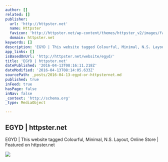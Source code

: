 ```yaml
---
author: []
related: []
publisher:
  url: 'http://httpster.net'
  name: Httpster
  favicon: 'http://httpster.net/wp-content/themes/httpster_v2/images/favicon.ico'
  domain: httpster.net
keywords: []
description: 'EGYD | This website tagged Colourful, Minimal, N.S. Layout, Online Store | Featured on httpster.net'
app_links: []
isBasedOnUrl: 'http://httpster.net/website/egyd/'
title: 'EGYD | httpster.net'
datePublished: '2016-04-13T08:16:11.218Z'
dateModified: '2016-04-13T08:14:05.633Z'
sourcePath: _posts/2016-04-13-egyd-or-httpsternet.md
published: true
inFeed: true
hasPage: false
inNav: false
_context: 'http://schema.org'
_type: MediaObject

---
```

<article style=""><h1>EGYD | httpster.net</h1><p>EGYD | This website tagged Colourful, Minimal, N.S. Layout, Online Store | Featured on httpster.net</p><img src="http://httpster.net/wp-content/uploads/2015/12/egydegydegyd.com_-1168x736.jpg" /></article>